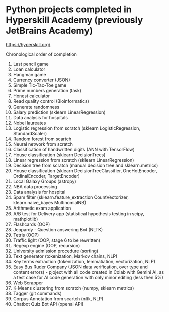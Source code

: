 # Python projects completed in Hyperskill Academy (previously JetBrains Academy)
<https://hyperskill.org/>

Chronological order of completion
1) Last pencil game
2) Loan calculator
3) Hangman game
4) Currency converter (JSON)
5) Simple Tic-Tac-Toe game
6) Prime numbers generation (task)
7) Honest calculator
8) Read quality control (Bioinformatics)
9) Generate randomness
10) Salary prediction (sklearn LinearRegression)
11) Data analysis for hospitals
12) Nobel laureates
13) Logistic regression from scratch (sklearn LogisticRegression, StandardScaler)
14) Random forest from scartch
15) Neural network from scratch
16) Classification of handwritten digits (ANN with TensorFlow)
17) House classification (sklearn DecisionTrees)
18) Linear regression from scratch (sklearn LinearRegression)
19) Decision tree from scratch (manual decision tree and sklearn.metrics)
20) House classification (sklearn DecisionTreeClassifier, OneHotEncoder, OrdinalEncoder, TargetEncoder)
21) Local Galaxy Groups (astropy)
22) NBA data processing
23) Data analysis for hospital
24) Spam filter (sklearn.feature_extraction CountVectorizer, klearn.naive_bayes MultinomialNB)
26) Arithmetic exam application
27) A/B test for Delivery app (statistical hypothesis testing in scipy, mathplotlib)
28) Flashcards (OOP)
29) Jeopardy - Question answering Bot (NLTK)
30) Tetris (OOP)
31) Traffic light (OOP, stage 6 to be rewritten)
32) Regexp engine (OOP, recursion)
33) University admission procedure (sorting)
34) Text generator (tokenization, Markov chains, NLP)
35) Key terms extraction (tokenization, lemmatiation, vectorization, NLP)
36) Easy Bus Ruder Company (JSON data verification, over type and content errors) - pjoject with all code created in Colab with Gemini AI, as a test case for AI code generation with only minor editing (less then 5%)
37) Web Scrapper
38) K-Means clustering from scratch (numpy, sklearn metrics)
39) Tagger (git commands)
40) Corpus Annotation from scartch (nltk, NLP)
41) Chatbot Quiz Bot API (openai API)
